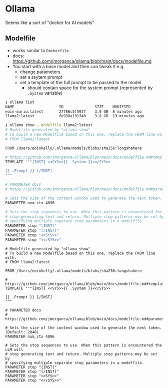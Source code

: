 # Ollama

Seems like a sort of "docker for AI models"

## Modelfile

* works similar to `Dockerfile`
* docs: https://github.com/jmorganca/ollama/blob/main/docs/modelfile.md
* You start with a base model and then can tweak it e.g.
    * change parameters
    * set a ssytem prompt
    * set a template of the full prompt to be passed to the model
        * should contain space for the system prompt (represented by `.System` variable)

```bash
❯ ollama list
NAME                    ID              SIZE    MODIFIED
eoin-mario:latest       27786c5f5927    3.8 GB  8 minutes ago
llama2:latest           fe938a131f40    3.8 GB  13 minutes ago

❯ ollama show --modelfile llama2:latest
# Modelfile generated by "ollama show"
# To build a new Modelfile based on this one, replace the FROM line with:
# FROM llama2:latest

FROM /Users/eoinkelly/.ollama/models/blobs/sha256:longshahere

# https://github.com/jmorganca/ollama/blob/main/docs/modelfile.md#template
TEMPLATE """[INST] <<SYS>>{{ .System }}<</SYS>>

{{ .Prompt }} [/INST]
"""

# PARAMETER docs
# https://github.com/jmorganca/ollama/blob/main/docs/modelfile.md#parameter

# Sets the size of the context window used to generate the next token. (Default: 2048)
PARAMETER num_ctx 4096

# Sets the stop sequences to use. When this pattern is encountered the LLM will
# stop generating text and return. Multiple stop patterns may be set by
# specifying multiple separate stop parameters in a modelfile.
PARAMETER stop "[INST]"
PARAMETER stop "[/INST]"
PARAMETER stop "<<SYS>>"
PARAMETER stop "<</SYS>>"
```

```Modelfile
# Modelfile generated by "ollama show"
# To build a new Modelfile based on this one, replace the FROM line with:
# FROM llama2:latest

FROM /Users/eoinkelly/.ollama/models/blobs/sha256:longshahere

# https://github.com/jmorganca/ollama/blob/main/docs/modelfile.md#template
TEMPLATE """[INST] <<SYS>>{{ .System }}<</SYS>>

{{ .Prompt }} [/INST]
"""

# PARAMETER docs
# https://github.com/jmorganca/ollama/blob/main/docs/modelfile.md#parameter

# Sets the size of the context window used to generate the next token. (Default: 2048)
PARAMETER num_ctx 4096

# Sets the stop sequences to use. When this pattern is encountered the LLM will
# stop generating text and return. Multiple stop patterns may be set by
# specifying multiple separate stop parameters in a modelfile.
PARAMETER stop "[INST]"
PARAMETER stop "[/INST]"
PARAMETER stop "<<SYS>>"
PARAMETER stop "<</SYS>>"
```